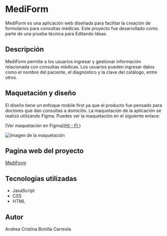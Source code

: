 # MediForm

MediForm es una aplicación web diseñada para facilitar la creación de formularios para consultas médicas. Este proyecto fue desarrollado como parte de una prueba técnica para Editando Ideas.

## Descripción

MediForm permite a los usuarios ingresar y gestionar información relacionada con consultas médicas. Los usuarios pueden ingresar datos como el nombre del paciente, el diagnóstico y la clave del catálogo, entre otros. 

## Maquetación y diseño

El diseño tiene un enfoque mobile first ya que el producto fue pensado para doctores que dan consultas a domicilio.
La maquetación de la aplicación se realizó utilizando Figma. Puedes ver la maquetación en el siguiente enlace:

[Ver maquetación en Figma]([HI - FI ](https://www.figma.com/file/Z3Xyxtb2ByAiR7EOozLZ9b/Editando_Ideas?type=design&node-id=0%3A1&mode=design&t=b6NqUCqP9o8r8FlL-1)) 

![Imagen de la maquetación](![Hi-fi_mediForm](https://github.com/BCAndreaC/MediForm/assets/126895867/ebd22f34-8189-49b0-abf3-fb3128efbc52)
) 

## Pagina web del proyecto

[MediForm](https://bcandreac.github.io/MediForm/src/)

## Tecnologías utilizadas

- JavaScript
- CSS
- HTML

## Autor

Andrea Cristina Bonilla Carreola

